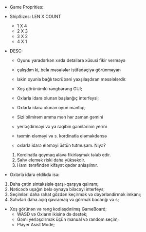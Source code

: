 * Game Proprities:
* ShipSizes: LEN X COUNT
  - 1 X 4
  - 2 X 3
  - 3 X 2
  - 4 X 1

* DESC:
  * Oyunu yaradərkən xırda detallara xüsusi fikir verməyə
  * çalışdım ki, belə məsələlər istifadəçiyə görünməyən
  * lakin oyunla bağlı təcrübəni yaxşılaşdıran məsələlərdir.
   
  * Xoş görünümlü rəngbərəng GUI;
  * Oxlarla idarə olunan başlanğıç interfeysi;
  * Oxlarla idarə olunan oyun məntiqi;
   
  *	 Sizi bilmirəm amma mən hər zaman gəmini
  *	 yerləşdirməyi və ya rəqibin gəmilərinin yerini
  *	 təxmin eləməyi və s. kordinatla eləməkdənsə
  *	 oxlarla idarə eləməyi üstün tutmuşam. Niyə?
	 
    1) Kordinatla qoymaq əlavə fikirləşmək tələb edir.
    2) Səhv elemək riski daha yüksəkdir.
    3) Hamı tərəfindən kifayət qədər anlaşılmır.
	 
*	 Oxlarla idarə etdikdə isə:
 
  1) Daha çətin sintaksislə qarşı-qarşıya qalıram;
  2) Nəticədə uşağın belə oynaya biləcəyi interfeys;
  3) Seçimləri daha rahat gözdən keçirmək və
  dəyərləndirmək imkanı;
  4) Səhvləri daha açıq qavramaq və görmək bacarığı və s;

* Xoş görünən və rəng kodlaşdırılmış GameBoard;
  - WASD və Oxların ikisinə də dəstək;
  - Gəmi yerləşdirmək üçün manual və random seçim;
  - Player Asist Mode;
